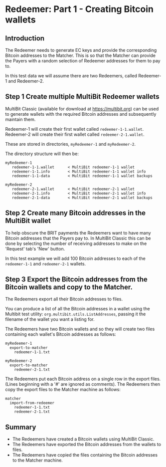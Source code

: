 # Redeemer: Part 1 - Creating Bitcoin wallets

## Introduction
The Redeemer needs to generate EC keys and provide the corresponding Bitcoin addresses to the Matcher.
This is so that the Matcher can provide the Payers with a random selection of Redeemer addresses for
them to pay to.

In this test data we will assume there are two Redeemers, called Redeemer-1 and Redeemer-2.

## Step 1 Create multiple MultiBit Redeemer wallets
MultiBit Classic (available for download at https://multibit.org) can be used to generate wallets
with the required Bitcoin addresses and subsequently maintain them.

Redeemer-1 will create their first wallet called `redeemer-1-1.wallet`.
Redeemer-2 will create their first wallet called `redeemer-2-1.wallet`.

These are stored in directories, `myRedeemer-1` and `myRedeemer-2`.

The directory structure will then be:

    myRedeemer-1
       redeemer-1-1.wallet      < MultiBit redeemer-1-1 wallet
       redeemer-1-1.info        < MultiBit redeemer-1-1 wallet info
       redeemer-1-1-data        < MultiBit redeemer-1-1 wallet backups

    myRedeemer-2
       redeemer-2-1.wallet      < MultiBit redeemer-2-1 wallet
       redeemer-2-1.info        < MultiBit redeemer-2-1 wallet info
       redeemer-2-1-data        < MultiBit redeemer-2-1 wallet backups

## Step 2 Create many Bitcoin addresses in the MultiBit wallet
To help obscure the BRIT payments the Redeemers want to have many Bitcoin addresses that the Payers pay to.
In MultiBit Classic this can be done by selecting the number of receiving addresses to make on the
'Request' tab's 'New' button.

In this test example we will add 100 Bitcoin addresses to each of the `redeemer-1-1` and `redeemer-2-1` wallets.

## Step 3 Export the Bitcoin addresses from the Bitcoin wallets and copy to the Matcher.
The Redeemers export all their Bitcoin addresses to files.

You can produce a list of all the Bitcoin addresses in a wallet using the Multibit test utility:
`org.multibit.utils.ListAddresses`, passing it the filename of the wallet you want a listing for.

The Redeemers have two Bitcoin wallets and so they will create two files containing each wallet's Bitcoin addresses as follows:

    myRedeemer-1
      export-to-matcher
        redeemer-1-1.txt

    myRedeemer-2
      export-to-matcher
        redeemer-2-1.txt

The Redeemers put each Bitcoin address on a single row in the export files. (Lines beginning with a '#' are ignored as comments).
The Redeemers then copy the export files to the Matcher machine as follows:

    matcher
      import-from-redeemer
        redeemer-1-1.txt
        redeemer-2-1.txt

## Summary

* The Redeemers have created a Bitcoin wallets using MultiBit Classic.
* The Redeemers have exported the Bitcoin addresses from the wallets to files.
* The Redeemers have copied the files containing the Bitcoin addresses to the Matcher machine.
